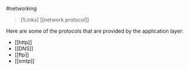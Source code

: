 #networking 
>[!Links]
>[[network protocol]]

Here are some of the protocols that are provided by the application layer:

- [[http]]
- [[DNS]]
- [[ftp]]
- [[smtp]]
